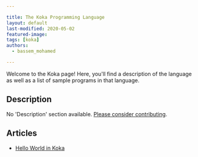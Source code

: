 ```yaml
---

title: The Koka Programming Language
layout: default
last-modified: 2020-05-02
featured-image:
tags: [koka]
authors:
  - bassem_mohamed

---
```


Welcome to the Koka page! Here, you'll find a description of the language as well as a list of sample programs in that language.

## Description

No 'Description' section available. [Please consider contributing](https://github.com/TheRenegadeCoder/sample-programs-website).

## Articles

- [Hello World in Koka](https://sampleprograms.io/projects/hello-world/koka)
